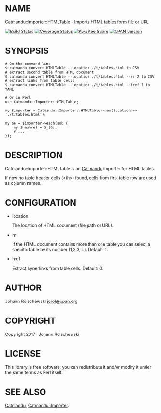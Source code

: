 # NAME

Catmandu::Importer::HTMLTable - Imports HTML tables form file or URL

[![Build Status](https://travis-ci.org/jorol/Catmandu-Importer-HTMLTable.png)](https://travis-ci.org/jorol/Catmandu-Importer-HTMLTable)
[![Coverage Status](https://coveralls.io/repos/jorol/Catmandu-Importer-HTMLTable/badge.png?branch=master)](https://coveralls.io/r/jorol/Catmandu-Importer-HTMLTable?branch=master)
[![Kwalitee Score](http://cpants.cpanauthors.org/dist/Catmandu-Importer-HTMLTable.png)](http://cpants.cpanauthors.org/dist/Catmandu-Importer-HTMLTable)
[![CPAN version](https://badge.fury.io/pl/Catmandu-Importer-HTMLTable.png)](http://badge.fury.io/pl/Catmandu-Importer-HTMLTable)

# SYNOPSIS

    # On the command line
    $ catmandu convert HTMLTable --location ./t/tables.html to CSV
    # extract second table from HTML document
    $ catmandu convert HTMLTable --location ./t/tables.html --nr 2 to CSV
    # extract links from table cells
    $ catmandu convert HTMLTable --location ./t/tables.html --href 1 to YAML

    # Or in Perl
    use Catmandu::Importer::HTMLTable;

    my $importer = Catmandu::Importer::HTMLTable->new(location => './t/tables.html');

    my $n = $importer->each(sub {
        my $hashref = $_[0];
        # ...
    });
    

# DESCRIPTION

Catmandu::Importer::HTMLTable is an [Catmandu](https://metacpan.org/pod/Catmandu) importer for HTML tables.

If now no table header cells (&lt;th>) found, cells from first table row are used as column names. 

# CONFIGURATION

- location

    The location of HTML document (file path or URL).

- nr

    If the HTML document contains more than one table you can select a specific table by its number (1,2,3,...). Default: 1.

- href

    Extract hyperlinks from table cells. Default: 0.

# AUTHOR

Johann Rolschewski <jorol@cpan.org>

# COPYRIGHT

Copyright 2017- Johann Rolschewski

# LICENSE

This library is free software; you can redistribute it and/or modify
it under the same terms as Perl itself.

# SEE ALSO

[Catmandu](https://metacpan.org/pod/Catmandu), [Catmandu::Importer](https://metacpan.org/pod/Catmandu::Importer).
